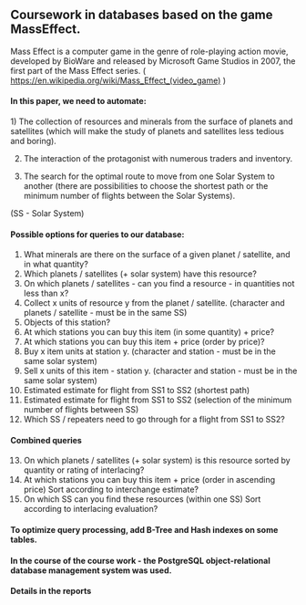 <h2> Coursework in databases based on the game MassEffect. </h2>

Mass Effect is a computer game in the genre of role-playing action movie, developed by BioWare and released by Microsoft Game Studios in 2007, the first part of the Mass Effect series. ( https://en.wikipedia.org/wiki/Mass_Effect_(video_game) )

<h4> In this paper, we need to automate: </h4>
1) The collection of resources and minerals from the surface of planets and satellites (which will make the study of planets and satellites less tedious and boring).

2) The interaction of the protagonist with numerous traders and inventory.

3) The search for the optimal route to move from one Solar System to another (there are possibilities to choose the shortest path or the minimum number of flights between the Solar Systems).

(SS - Solar System)

<h4> Possible options for queries to our database: </h4>

1) What minerals are there on the surface of a given planet / satellite, and in what quantity?
2) Which planets / satellites (+ solar system) have this resource?
3) On which planets / satellites - can you find a resource - in quantities not less than x?
4) Collect x units of resource y from the planet / satellite. (character and planets / satellite - must be in the same SS)
5) Objects of this station?
6) At which stations you can buy this item (in some quantity) + price?
7) At which stations you can buy this item + price (order by price)?
8) Buy x item units at station y. (character and station - must be in the same solar system)
9) Sell ​​x units of this item - station y. (character and station - must be in the same solar system)
10) Estimated estimate for flight from SS1 to SS2 (shortest path)
11) Estimated estimate for flight from SS1 to SS2 (selection of the minimum number of flights between SS)
12) Which SS / repeaters need to go through for a flight from SS1 to SS2?

<h4> Combined queries </h4>

13) On which planets / satellites (+ solar system) is this resource sorted by quantity or rating of interlacing?
14) At which stations you can buy this item + price (order in ascending price) Sort according to interchange estimate?
15) On which SS can you find these resources (within one SS) Sort according to interlacing evaluation?
    
<h4> To optimize query processing, add B-Tree and Hash indexes on some tables. </h4>

<h4> In the course of the course work - the PostgreSQL object-relational database management system was used. </h4>

<h4> Details in the reports </h4>
    
